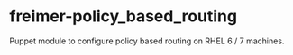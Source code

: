 # freimer-policy_based_routing
Puppet module to configure policy based routing on RHEL 6 / 7 machines.
